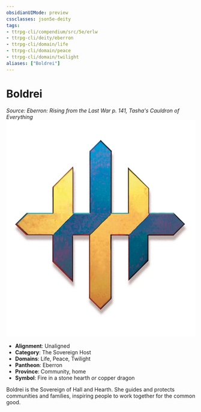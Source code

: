 ```yaml
---
obsidianUIMode: preview
cssclasses: json5e-deity
tags:
- ttrpg-cli/compendium/src/5e/erlw
- ttrpg-cli/deity/eberron
- ttrpg-cli/domain/life
- ttrpg-cli/domain/peace
- ttrpg-cli/domain/twilight
aliases: ["Boldrei"]
---
```

# Boldrei
*Source: Eberron: Rising from the Last War p. 141, Tasha's Cauldron of Everything* 
![The Sovereign Host](3-Compendium/deities/img/erlw-the-sovereign-host.webp#symbol)

- **Alignment**: Unaligned
- **Category**: The Sovereign Host
- **Domains**: Life, Peace, Twilight
- **Pantheon**: Eberron
- **Province**: Community, home
- **Symbol**: Fire in a stone hearth *or* copper dragon

Boldrei is the Sovereign of Hall and Hearth. She guides and protects communities and families, inspiring people to work together for the common good.